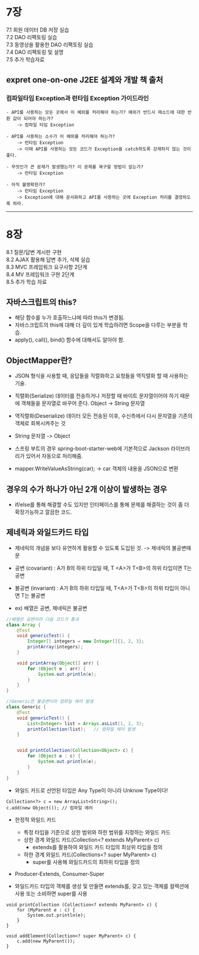 # 7장

7.1  회원 데이터 DB 저장 실습<br>
7.2 DAO 리팩토링 실습<br>
7.3 동영상을 활용한 DAO 리팩토링 실습<br>
7.4 DAO 리팩토링 및 설명<br>
7.5 추가 학습자료<br>
## expret one-on-one J2EE 설계와 개발 책 출처
### 컴파일타임 Exception과 런타임 Exception 가이드라인

	- API를 사용하는 모든 곳에서 이 예외를 처리해야 하는가? 예외가 반드시 메소드에 대한 반환 값이 되어야 하는가?
		-> 컴파일 타임 Exception
	
	- API를 사용하는 소수가 이 예외를 처리해야 하는가?
		-> 런타임 Exception
		-> 이때 API를 사용하는 모든 코드가 Exception을 catch하도록 강제하지 않는 것이 좋다.
	
	- 무엇인가 큰 문제가 발생했는가? 이 문제를 복구할 방법이 없는가?
		-> 런타임 Exception
	
	- 아직 불명확한가?
		-> 런타임 Exception
		-> Exception에 대해 문서화하고 API를 사용하는 곳에 Exception 처리를 결정하도록 하라.

---

# 8장

8.1 질문/답변 게시판 구현<br>
8.2 AJAX 활용해 답변 추가, 삭제 실습<br>
8.3 MVC 프레임워크 요구사항 2단계<br>
8.4 MV 프레임워크 구현 2단계<br>
8.5 추가 학습 자료<br>

## 자바스크립트의 this?

- 해당 함수를 누가 호출하느냐에 따라 this가 변경됨.
- 자바스크립트의 this에 대해 더 깊이 있게 학습하려면 Scope을 다루는 부분을 학습. 
- apply(), call(), bind() 함수에 대해서도 알아야 함.

## ObjectMapper란?

- JSON 형식을 사용할 때, 응답들을 직렬화하고 요청들을 역직렬화 할 때 사용하는 기술.

- 직렬화(Serialize)
  데이터를 전송하거나 저장할 때 바이트 문자열이어야 하기 때문에 객체들을 문자열로 바꾸어 준다.
  Object -> String 문자열

- 역직렬화(Deserialize)
  데이터 모든 전송된 이후, 수신측에서 다시 문자열을 기존의 객체로 회복시켜주는 것
- String 문자열 -> Object

- 스프링 부트의 경우 spring-boot-starter-web에 기본적으로 Jackson 라이브러리가 있어서 자동으로 처리해줌.

- mapper.WriteValueAsString(car); -> car 객체의 내용을 JSON으로 변환


## 경우의 수가 하나가 아닌 2개 이상이 발생하는 경우

- if/else를 통해 해결할 수도 있지만 인터페이스를 통해 문제를 해결하는 것이 좀 더 확장가능하고 깔끔한 코드.


## 제네릭과 와일드카드 타입
- 제네릭의 개념을 보다 유연하게 활용할 수 있도록 도입된 것. -> 제네릭의 불공변때문

- 공변 (covariant) : A가 B의 하위 타입일 때, T &lt;A&gt;가 T&lt;B&gt;의 하위 타입이면 T는 공변<br>
- 불공변 (invariant) : A가 B의 하위 타입일 때, T&lt;A&gt;가 T&lt;B&gt;의 하위 타입이 아니면 T는 불공변
- ex) 배열은 공변, 제네릭은 불공변
```java
//배열은 공변이라 다음 코드가 통과
class Array {
    @Test
    void genericTest() {
        Integer[] integers = new Integer[]{1, 2, 3};
        printArray(integers);
    }

    void printArray(Object[] arr) {
        for (Object e : arr) {
            System.out.println(e);
        }
    }
}
```

```java
//Generic은 불공변이라 컴파일 에러 발생
class Generic {
    @Test
    void genericTest() {
        List<Integer> list = Arrays.asList(1, 2, 3);
        printCollection(list);   // 컴파일 에러 발생
    }


    void printCollection(Collection<Object> c) {
        for (Object e : c) {
            System.out.println(e);
        }
    }
}
```

- 와일드 카드로 선언된 타입은 Any Type이 아니라 Unknow Type이다!
```
Collection<?> c = new ArrayList<String>();
c.add(new Object()); // 컴파일 에러
```

- 한정적 와일드 카드
  - 특정 타입을 기준으로 상한 범위와 하한 범위를 지정하는 와일드 카드
  - 상한 경계 와일드 카드(Collection<? extends MyParent> c)
    - extends를 활용하여 와일드 카드 타입의 최상위 타입을 정의
  - 하한 경계 와일드 카드(Collections<? super MyParent> c)
    - super를 사용해 와일드카드의 최하위 타입을 정의

-  Producer-Extends, Consumer-Super
  - 와일드카드 타입의 객체를 생성 및 만들면 extends를, 갖고 있는 객체를 컬렉션에 사용 또는 소비하면 super를 사용

```
void printCollection (Collection<? extends MyParent> c) {
    for (MyParent e : c) {
        System.out.println(e);
    }
}

void addElement(Collection<? super MyParent> c) {
    c.add(new MyParent());
}
```

